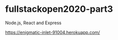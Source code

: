 # fullstackopen2020-part3
 Node.js, React and Express 

https://enigmatic-inlet-91004.herokuapp.com/